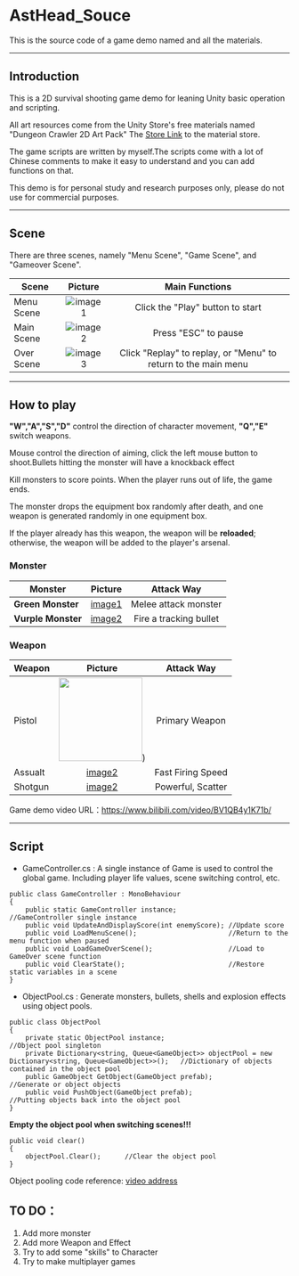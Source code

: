 # AstHead_Souce

This is the source code of a game demo named <AstHead> and all the materials.
 ***
 ## Introduction
 This is a 2D survival shooting game demo for leaning Unity basic operation and scripting.
 
 All art resources come from the Unity Store's free materials named "Dungeon Crawler 2D Art Pack"
 The [Store Link](https://assetstore.unity.com/packages/templates/packs/dungeon-crawler-2d-art-pack-130827?locale=zh-EN) to the material store.
 
 The game scripts are written by myself.The scripts come with a lot of Chinese comments to make it easy to understand and you can add functions on that.
 
 This demo is for personal study and research purposes only, please do not use for commercial purposes.
 ***
 ## Scene
 There are three scenes, namely "Menu Scene", "Game Scene", and "Gameover Scene".
 
 | **Scene**|**Picture** |**Main Functions**|
 | --------------|:--------------: | :--------------:|
 | Menu Scene|![image1](https://raw.githubusercontent.com/YukinoKyoU/AstHead_SouceCode/main/Sample/Scene/Menu.png) |Click the "Play" button to start|
 | Main Scene|![image2](https://raw.githubusercontent.com/YukinoKyoU/AstHead_SouceCode/main/Sample/Scene/Main.jpg)|Press "ESC" to pause|
 | Over Scene|![image3](https://raw.githubusercontent.com/YukinoKyoU/AstHead_SouceCode/main/Sample/Scene/Over.jpg)|Click "Replay" to replay, or "Menu" to return to the main menu|
 
 ***
 ## How to play
 
 **"W","A","S","D"** control the direction of character movement, **"Q","E"** switch weapons. 
 
 Mouse control the direction of aiming, click the left mouse button to shoot.Bullets hitting the monster will have a knockback effect
 
 Kill monsters to score points. When the player runs out of life, the game ends.
 
 The monster drops the equipment box randomly after death, and one weapon is generated randomly in one equipment box.
 
 If the player already has this weapon, the weapon will be **reloaded**; otherwise, the weapon will be added to the player's arsenal.
 
 ### Monster
 
 | **Monster**|**Picture**|**Attack Way**|
 | --------------|:--------------: | :--------------:|
 | **Green Monster**|[image1](https://raw.githubusercontent.com/YukinoKyoU/AstHead_SouceCode/main/Sample/Monster/Monster1.png) |Melee attack monster|
 | **Vurple  Monster**|[image2](https://raw.githubusercontent.com/YukinoKyoU/AstHead_SouceCode/main/Sample/Monster/Monster2.png)|Fire a tracking bullet|
 
 ### Weapon
 
 | **Weapon**|**Picture**|**Attack Way**|
 | --------------|:--------------: | :--------------:|
 | Pistol|<img width="150" height="150" src="https://raw.githubusercontent.com/YukinoKyoU/AstHead_SouceCode/main/Sample/Weapon/Pistol.png"/>) |Primary Weapon|
 | Assualt|[image2](https://raw.githubusercontent.com/YukinoKyoU/AstHead_SouceCode/main/Sample/Weapon/Assualt.png)|Fast Firing Speed|
 | Shotgun|[image2](https://raw.githubusercontent.com/YukinoKyoU/AstHead_SouceCode/main/Sample/Weapon/Shotgun.png)|Powerful, Scatter|
 
 
 Game demo video URL：https://www.bilibili.com/video/BV1QB4y1K71b/
 
 ***
 ## Script
 - GameController.cs : A single instance of Game is used to control the global game. Including player life values, scene switching control, etc.
 ```
 public class GameController : MonoBehaviour
 {
     public static GameController instance;             //GameController single instance
     public void UpdateAndDisplayScore(int enemyScore); //Update score
     public void LoadMenuScene();                       //Return to the menu function when paused
     public void LoadGameOverScene();                   //Load to GameOver scene function
     public void ClearState();                          //Restore static variables in a scene
 }
 ```
 - ObjectPool.cs : Generate monsters, bullets, shells and explosion effects using object pools. 
 ```
 public class ObjectPool
 {
     private static ObjectPool instance;                                                                       //Object pool singleton
     private Dictionary<string, Queue<GameObject>> objectPool = new Dictionary<string, Queue<GameObject>>();   //Dictionary of objects contained in the object pool
     public GameObject GetObject(GameObject prefab);                                                           //Generate or object objects
     public void PushObject(GameObject prefab);                                                                //Putting objects back into the object pool
 }
 ```
 
 **Empty the object pool when switching scenes!!!**
 ```
 public void clear()
 {
     objectPool.Clear();      //Clear the object pool
 }
 ```
 Object pooling code reference: [video address](https://www.bilibili.com/video/BV1xb4y1D7PZ)
 
 ## TO DO：
 1. Add more monster
 2. Add more Weapon and Effect
 3. Try to add some "skills" to Character
 4. Try to make multiplayer games
 
 
 

 
 
 
 
